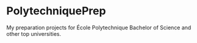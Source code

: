 # PolytechniquePrep
My preparation projects for École Polytechnique Bachelor of Science and other top universities.
